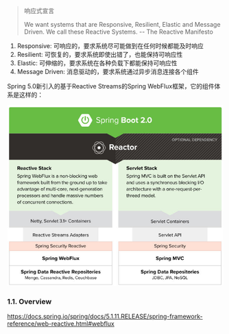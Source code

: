 > 响应式宣言
>
> We want systems that are Responsive, Resilient, Elastic and Message Driven. We call these Reactive Systems. -- The Reactive Manifesto

1. Responsive: 可响应的，要求系统尽可能做到在任何时候都能及时响应
2. Resilient: 可恢复的，要求系统即使出错了，也能保持可响应性
3. Elastic: 可伸缩的，要求系统在各种负载下都能保持可响应性
4. Message Driven: 消息驱动的，要求系统通过异步消息连接各个组件

Spring 5.0新引入的基于Reactive Streams的Spring WebFlux框架，它的组件体系是这样的：

 ![WebFlux](ext/spring-Reactive.jpg?raw=true)

### 1.1. Overview

https://docs.spring.io/spring/docs/5.1.11.RELEASE/spring-framework-reference/web-reactive.html#webflux

